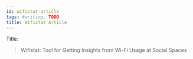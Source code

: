 ```yaml
---
id: wifistat-article
tags: #writing, TODO
title: Wifistat Article
---
```


Title:

> Wifistat: Tool for Getting Insights from Wi-Fi Usage at Social Spaces